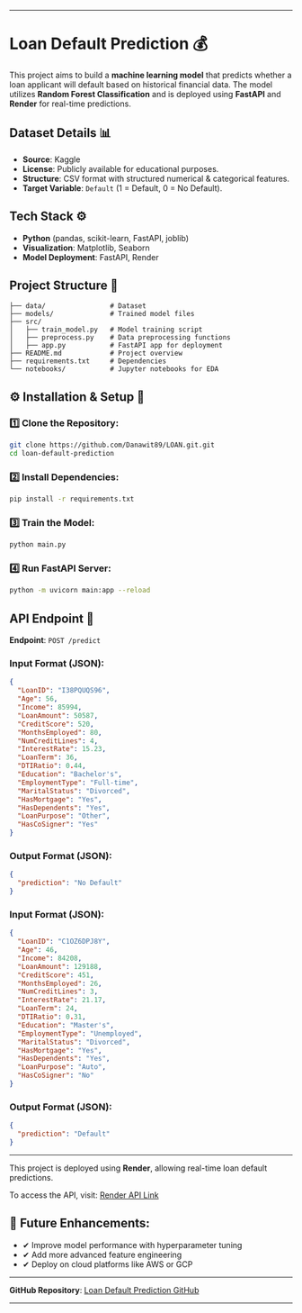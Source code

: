 
---

# **Loan Default Prediction** 💰

This project aims to build a **machine learning model** that predicts whether a loan applicant will default based on historical financial data. The model utilizes **Random Forest Classification** and is deployed using **FastAPI** and **Render** for real-time predictions.

## **Dataset Details** 📊
- **Source**: Kaggle
- **License**: Publicly available for educational purposes.
- **Structure**: CSV format with structured numerical & categorical features.
- **Target Variable**: `Default` (1 = Default, 0 = No Default).

## **Tech Stack** ⚙️
- **Python** (pandas, scikit-learn, FastAPI, joblib)
- **Visualization**: Matplotlib, Seaborn
- **Model Deployment**: FastAPI, Render

## **Project Structure** 📁

```
├── data/                # Dataset
├── models/              # Trained model files
├── src/
│   ├── train_model.py   # Model training script
│   ├── preprocess.py    # Data preprocessing functions
│   ├── app.py           # FastAPI app for deployment
├── README.md            # Project overview
├── requirements.txt     # Dependencies
└── notebooks/           # Jupyter notebooks for EDA
```

## **⚙️ Installation & Setup** 🚀

### **1️⃣ Clone the Repository**:
```bash
git clone https://github.com/Danawit89/LOAN.git.git
cd loan-default-prediction
```

### **2️⃣ Install Dependencies**:
```bash
pip install -r requirements.txt
```

### **3️⃣ Train the Model**:
```bash
python main.py
```

### **4️⃣ Run FastAPI Server**:
```bash
python -m uvicorn main:app --reload
```

## **API Endpoint** 🔌
**Endpoint**: `POST /predict`

### **Input Format (JSON)**:
```json
{
  "LoanID": "I38PQUQS96",
  "Age": 56,
  "Income": 85994,
  "LoanAmount": 50587,
  "CreditScore": 520,
  "MonthsEmployed": 80,
  "NumCreditLines": 4,
  "InterestRate": 15.23,
  "LoanTerm": 36,
  "DTIRatio": 0.44,
  "Education": "Bachelor's",
  "EmploymentType": "Full-time",
  "MaritalStatus": "Divorced",
  "HasMortgage": "Yes",
  "HasDependents": "Yes",
  "LoanPurpose": "Other",
  "HasCoSigner": "Yes"
}
```

### **Output Format (JSON)**:
```json
{
  "prediction": "No Default"
}
```

### **Input Format (JSON)**:
```json
{
  "LoanID": "C1OZ6DPJ8Y",
  "Age": 46,
  "Income": 84208,
  "LoanAmount": 129188,
  "CreditScore": 451,
  "MonthsEmployed": 26,
  "NumCreditLines": 3,
  "InterestRate": 21.17,
  "LoanTerm": 24,
  "DTIRatio": 0.31,
  "Education": "Master's",
  "EmploymentType": "Unemployed",
  "MaritalStatus": "Divorced",
  "HasMortgage": "Yes",
  "HasDependents": "Yes",
  "LoanPurpose": "Auto",
  "HasCoSigner": "No"
}
```

### **Output Format (JSON)**:
```json
{
  "prediction": "Default"
}
```

---

This project is deployed using **Render**, allowing real-time loan default predictions.

To access the API, visit: [Render API Link](https://loan-i2jn.onrender.com/docs)  

## **📌 Future Enhancements**:
- ✔ Improve model performance with hyperparameter tuning  
- ✔ Add more advanced feature engineering  
- ✔ Deploy on cloud platforms like AWS or GCP

---

**GitHub Repository**: [Loan Default Prediction GitHub](https://github.com/Danawit89/LOAN.git)

---
